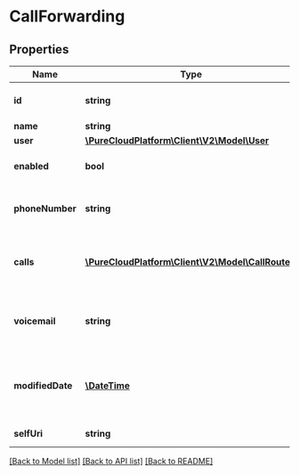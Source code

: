 # CallForwarding

## Properties
Name | Type | Description | Notes
------------ | ------------- | ------------- | -------------
**id** | **string** | The globally unique identifier for the object. | [optional] 
**name** | **string** |  | [optional] 
**user** | [**\PureCloudPlatform\Client\V2\Model\User**](User.md) |  | [optional] 
**enabled** | **bool** | Whether or not CallForwarding is enabled | [optional] 
**phoneNumber** | **string** | This property is deprecated. Please use the calls property | [optional] 
**calls** | [**\PureCloudPlatform\Client\V2\Model\CallRoute[]**](CallRoute.md) | An ordered list of CallRoutes to be executed when CallForwarding is enabled | [optional] 
**voicemail** | **string** | The type of voicemail to use with the callForwarding configuration | [optional] 
**modifiedDate** | [**\DateTime**](\DateTime.md) | Date time is represented as an ISO-8601 string. For example: yyyy-MM-ddTHH:mm:ss.SSSZ | [optional] 
**selfUri** | **string** | The URI for this object | [optional] 

[[Back to Model list]](../README.md#documentation-for-models) [[Back to API list]](../README.md#documentation-for-api-endpoints) [[Back to README]](../README.md)


